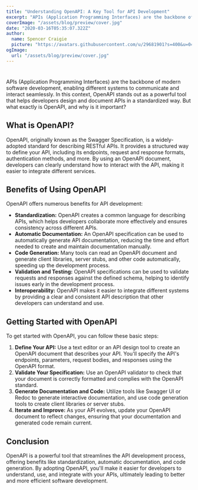 ```yaml
---
title: "Understanding OpenAPI: A Key Tool for API Development"
excerpt: "APIs (Application Programming Interfaces) are the backbone of modern software development, enabling different systems to communicate and interact seamlessly."
coverImage: "/assets/blog/preview/cover.jpg"
date: "2020-03-16T05:35:07.322Z"
author:
  name: Spencer Craigie 
  picture: "https://avatars.githubusercontent.com/u/29681901?s=400&u=0409c337f963a7b28ea70665d788a19c98495315&v=4"
ogImage:
  url: "/assets/blog/preview/cover.jpg"
---
```


# 

APIs (Application Programming Interfaces) are the backbone of modern software development, enabling different systems to communicate and interact seamlessly. In this context, OpenAPI stands out as a powerful tool that helps developers design and document APIs in a standardized way. But what exactly is OpenAPI, and why is it important?

## What is OpenAPI?

OpenAPI, originally known as the Swagger Specification, is a widely-adopted standard for describing RESTful APIs. It provides a structured way to define your API, including its endpoints, request and response formats, authentication methods, and more. By using an OpenAPI document, developers can clearly understand how to interact with the API, making it easier to integrate different services.

## Benefits of Using OpenAPI

OpenAPI offers numerous benefits for API development:

- **Standardization:** OpenAPI creates a common language for describing APIs, which helps developers collaborate more effectively and ensures consistency across different APIs.
- **Automatic Documentation:** An OpenAPI specification can be used to automatically generate API documentation, reducing the time and effort needed to create and maintain documentation manually.
- **Code Generation:** Many tools can read an OpenAPI document and generate client libraries, server stubs, and other code automatically, speeding up the development process.
- **Validation and Testing:** OpenAPI specifications can be used to validate requests and responses against the defined schema, helping to identify issues early in the development process.
- **Interoperability:** OpenAPI makes it easier to integrate different systems by providing a clear and consistent API description that other developers can understand and use.

## Getting Started with OpenAPI

To get started with OpenAPI, you can follow these basic steps:

1. **Define Your API:** Use a text editor or an API design tool to create an OpenAPI document that describes your API. You'll specify the API's endpoints, parameters, request bodies, and responses using the OpenAPI format.
2. **Validate Your Specification:** Use an OpenAPI validator to check that your document is correctly formatted and complies with the OpenAPI standard.
3. **Generate Documentation and Code:** Utilize tools like Swagger UI or Redoc to generate interactive documentation, and use code generation tools to create client libraries or server stubs.
4. **Iterate and Improve:** As your API evolves, update your OpenAPI document to reflect changes, ensuring that your documentation and generated code remain current.

## Conclusion

OpenAPI is a powerful tool that streamlines the API development process, offering benefits like standardization, automatic documentation, and code generation. By adopting OpenAPI, you'll make it easier for developers to understand, use, and integrate with your APIs, ultimately leading to better and more efficient software development.
